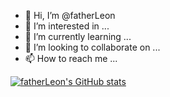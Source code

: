 - 👋 Hi, I’m @fatherLeon
- 👀 I’m interested in ...
- 🌱 I’m currently learning ...
- 💞️ I’m looking to collaborate on ...
- 📫 How to reach me ...

[![fatherLeon's GitHub stats](https://github-readme-stats.vercel.app/api?username=fatherLeon)](https://github.com/anuraghazra/github-readme-stats)

<!---
fatherLeon/fatherLeon is a ✨ special ✨ repository because its `README.md` (this file) appears on your GitHub profile.
You can click the Preview link to take a look at your changes.
--->
